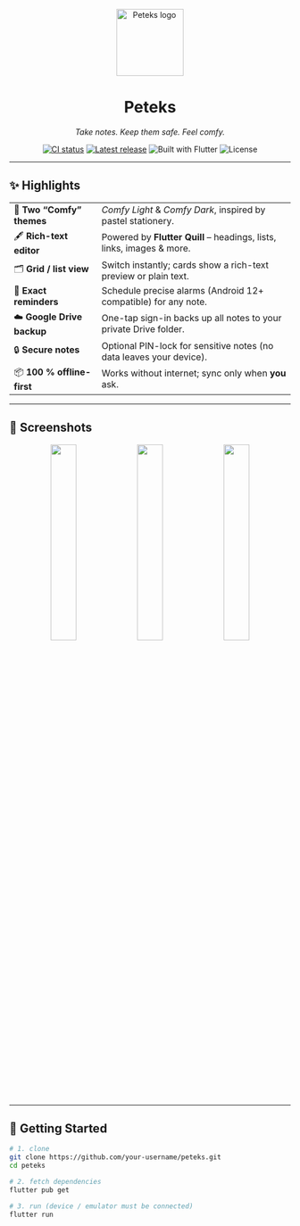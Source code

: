 <!--
  README.md  –  Peteks ✨
  A cozy, theme-able note-taking app with rich-text editing & automatic Drive backups
-->

<p align="center">
  <img src="assets/branding/icon_round.png" height="120" alt="Peteks logo" />
</p>

<h1 align="center">Peteks</h1>
<p align="center">
  <i>Take notes.  Keep them safe.  Feel comfy.</i>
</p>

<p align="center">
  <!-- Badges (feel free to swap or remove) -->
  <a href="https://github.com/your-username/peteks/actions"><img src="https://img.shields.io/github/actions/workflow/status/your-username/peteks/flutter.yml?branch=main&logo=github" alt="CI status" /></a>
  <a href="https://github.com/your-username/peteks/releases"><img src="https://img.shields.io/github/v/release/your-username/peteks?logo=tag&label=latest" alt="Latest release" /></a>
  <img src="https://img.shields.io/badge/built%20with-Flutter-3.x-blue?logo=flutter" alt="Built with Flutter" />
  <img src="https://img.shields.io/github/license/your-username/peteks" alt="License" />
</p>

---

## ✨ Highlights

| | |
|---|---|
| 🎨 **Two “Comfy” themes** | _Comfy Light_ & _Comfy Dark_, inspired by pastel stationery. |
| 🖋 **Rich-text editor** | Powered by **Flutter Quill** – headings, lists, links, images & more. |
| 🗂 **Grid / list view** | Switch instantly; cards show a rich-text preview or plain text. |
| 🔔 **Exact reminders** | Schedule precise alarms (Android 12+ compatible) for any note. |
| ☁️ **Google Drive backup** | One-tap sign-in backs up all notes to your private Drive folder. |
| 🔒 **Secure notes** | Optional PIN-lock for sensitive notes (no data leaves your device). |
| 📦 **100 % offline-first** | Works without internet; sync only when **you** ask. |

---

## 📸 Screenshots

<!-- Swap the placeholders with real screenshots -->
<p align="center">
  <img src="docs/screenshots/light_grid.png" width="30%" />
  <img src="docs/screenshots/dark_editor.png"  width="30%" />
  <img src="docs/screenshots/drive_backup.png" width="30%" />
</p>

---

## 🚀 Getting Started

```bash
# 1. clone
git clone https://github.com/your-username/peteks.git
cd peteks

# 2. fetch dependencies
flutter pub get

# 3. run (device / emulator must be connected)
flutter run
